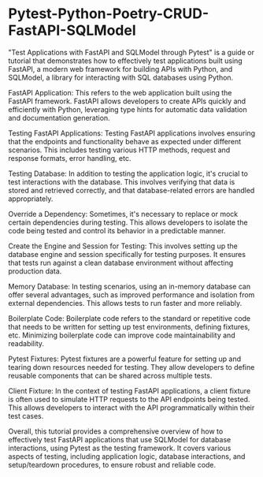 # Pytest-Python-Poetry-CRUD-FastAPI-SQLModel
"Test Applications with FastAPI and SQLModel through Pytest" is a guide or tutorial that demonstrates how to effectively test applications built using FastAPI, a modern web framework for building APIs with Python, and SQLModel, a library for interacting with SQL databases using Python.

FastAPI Application: This refers to the web application built using the FastAPI framework. FastAPI allows developers to create APIs quickly and efficiently with Python, leveraging type hints for automatic data validation and documentation generation.

Testing FastAPI Applications: Testing FastAPI applications involves ensuring that the endpoints and functionality behave as expected under different scenarios. This includes testing various HTTP methods, request and response formats, error handling, etc.

Testing Database: In addition to testing the application logic, it's crucial to test interactions with the database. This involves verifying that data is stored and retrieved correctly, and that database-related errors are handled appropriately.

Override a Dependency: Sometimes, it's necessary to replace or mock certain dependencies during testing. This allows developers to isolate the code being tested and control its behavior in a predictable manner.

Create the Engine and Session for Testing: This involves setting up the database engine and session specifically for testing purposes. It ensures that tests run against a clean database environment without affecting production data.

Memory Database: In testing scenarios, using an in-memory database can offer several advantages, such as improved performance and isolation from external dependencies. This allows tests to run faster and more reliably.

Boilerplate Code: Boilerplate code refers to the standard or repetitive code that needs to be written for setting up test environments, defining fixtures, etc. Minimizing boilerplate code can improve code maintainability and readability.

Pytest Fixtures: Pytest fixtures are a powerful feature for setting up and tearing down resources needed for testing. They allow developers to define reusable components that can be shared across multiple tests.

Client Fixture: In the context of testing FastAPI applications, a client fixture is often used to simulate HTTP requests to the API endpoints being tested. This allows developers to interact with the API programmatically within their test cases.

Overall, this tutorial provides a comprehensive overview of how to effectively test FastAPI applications that use SQLModel for database interactions, using Pytest as the testing framework. It covers various aspects of testing, including application logic, database interactions, and setup/teardown procedures, to ensure robust and reliable code.
